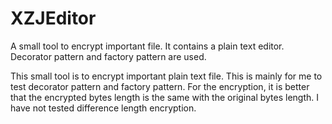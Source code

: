 # XZJEditor
A small tool to encrypt important file. It contains a plain text editor. Decorator pattern and factory pattern are used.

This small tool is to encrypt important plain text file. This is mainly for me to test decorator pattern and factory pattern. For the encryption, it is better that the encrypted bytes length is the same with the original bytes length. I have not tested difference length encryption.
